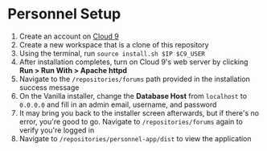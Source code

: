 # Personnel Setup

1. Create an account on [Cloud 9](http://c9.io)
2. Create a new workspace that is a clone of this repository
3. Using the terminal, run `source install.sh $IP $C9_USER`
4. After installation completes, turn on Cloud 9's web server by clicking **Run > Run With > Apache httpd**
5. Navigate to the `/repositories/forums` path provided in the installation success message
6. On the Vanilla installer, change the **Database Host** from `localhost` to `0.0.0.0` and fill in an admin email, username, and password
7. It may bring you back to the installer screen afterwards, but if there's no error, you're good to go. Navigate to `/repositories/forums` again to verify you're logged in
8. Navigate to `/repositories/personnel-app/dist` to view the application
